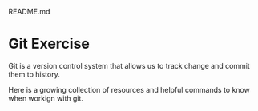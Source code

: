 README.md
# Git Exercise

Git is a version control system that allows us to track change and commit them to history.

Here is a growing collection of resources and helpful commands to know when workign with git.
